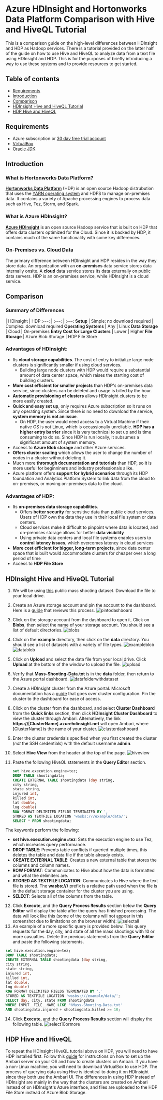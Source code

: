 # Azure HDInsight and Hortonworks Data Platform Comparison with Hive and HiveQL Tutorial

This is a comparison guide on the high-level differences between HDInsight and HDP as Hadoop services. There is a tutorial provided on the latter half of the guide on how to use Hive and HiveQL to analyze data from a text file using HDInsight and HDP. This is for the purposes of briefly introducing a way to use these systems and to provide resources to get started.

## Table of contents
* [Requirements](https://github.com/bkhong/HDInsight-vs-HDP#requirements)
* [Introduction](https://github.com/bkhong/HDInsight-vs-HDP#introduction)
* [Comparison](https://github.com/bkhong/HDInsight-vs-HDP#comparison)
* [HDInsight Hive and HiveQL Tutorial](https://github.com/bkhong/HDInsight-vs-HDP#hdinsight-hive-and-hiveql-tutorial)
* [HDP Hive and HiveQL](https://github.com/bkhong/HDInsight-vs-HDP#hdp-hive-and-hiveql)
   
## Requirements
  * Azure subscription or [30 day free trial account](https://azure.microsoft.com/en-us/free/)
  * [VirtualBox](https://www.virtualbox.org/wiki/Downloads)
  * [Oracle JDK](http://www.oracle.com/technetwork/java/javase/downloads/index-jsp-138363.html)

## Introduction
### What is Hortonworks Data Platform?
**[Hortonworks Data Platform](http://hortonworks.com/products/data-center/hdp/)** (HDP) is an open source Hadoop distrubution that uses the [YARN operating system](http://hortonworks.com/apache/yarn/) and HDFS to manage on-premises data. It contains a variety of Apache processing engines to process data such as Hive, Tez, Storm, and Spark. 


### What is Azure HDInsight?
**[Azure HDInsight](https://azure.microsoft.com/en-us/services/hdinsight/)** is an open source Hadoop service that is built on HDP that offers data clusters optimized for the Cloud. Since it is backed by HDP, it contains much of the same functionality with some key differences. 

### On-Premises vs. Cloud Data
The primary difference between HDInsight and HDP resides in the way they store data. An organization with an **on-premises** data service stores data internally onsite. A **cloud** data service stores its data externally on public data servers. HDP is an on-premises service, while HDInsight is a cloud service.

## Comparison
### Summary of Differences
 | HDInsight | HDP
:---: | :---: | :---:
**Setup** | Simple: no download required | Complex: download required
**Operating Systems** | Any | Linux
**Data Storage** | Cloud | On-premises
**Entry Cost for Large Clusters** | Lower | Higher
**File Storage** | Azure Blob Storage | HDP File Store

### Advantages of HDInsight:
* Its **cloud storage capabilities**. The cost of entry to initialize large node clusters is significantly smaller if using cloud services. 
  * Building large node clusters with HDP would require a substantial amount of data center space, which raises the starting cost of building clusters. 
* **More cost efficient for smaller projects** than HDP's on-premises data service, since clusters can be deleted and usage is billed by the hour.
* **Automatic provisioning of clusters** allows HDInsight clusters to be more easily created.
* **Quick and easy set up**, only requires Azure subscription so it runs on any operating system. Since there is no need to download the service, **system memory is not an issue**. 
  * On HDP, the user would need access to a Virtual Machine if their native OS is not Linux, which is occassionally unreliable. **HDP has a higher entry barrier** since it is very technical to set up and is time consuming to do so. Since HDP is run locally, it subsumes a significant amount of system memory. 
* Access to **Azure Blob storage** and other Azure services.
* **Offers cluster scaling** which allows the user to change the number of nodes in a cluster without deleting it.
* Much more **throrough documentation and tutorials** than HDP, so it is more useful for beginniners and industry professionals alike.
* Azure platform offers **support for hybrid scenarios** through its HDP foundation and Analytics Platform System to link data from the cloud to on-premises, or moving on-premises data to the cloud. 

### Advantages of HDP:
* Its **on-premises data storage capabilities**. 
  * Offers **better security** for sensitive data than public cloud services. Users of HDP own the data they use in their local file system or data centers.
  * Cloud services make it difficult to pinpoint where data is located, and on-premises storage allows for better **data visibility**
  * Using private data centers and local file systems enables users to **control latency issues**, which overcomes latency in cloud services
* **More cost efficient for bigger, long-term projects**, since data center space that is built would accommodate clusters for cheaper over a long period of time
* Access to **HDP File Store**

## HDInsight Hive and HiveQL Tutorial
1. We will be using [this](https://github.com/bkhong/HDInsight-vs-HDP/blob/master/data/Mass-Shooting-Data.txt) public mass shooting dataset. Download the file to your local drive.
2. Create an Azure storage account and pin the account to the dashboard. Here is a [guide](https://github.com/Microsoft/azure-docs/blob/master/articles/storage/storage-create-storage-account.md) that reviews this process.
![pintodashboard](https://github.com/bkhong/HDInsight-vs-HDP/blob/master/media/pin_to_dashboard.png)
3. Click on the storage account from the dashboard to open it. Click on **Blobs**, then select the name of your storage account. You should see a list of default directories.
![blobs](https://github.com/bkhong/HDInsight-vs-HDP/blob/master/media/blobs.png)
4. Click on the **example** directory, then click on the **data** directory. You should see a list of datasets with a variety of file types.
![exampleblob](https://github.com/bkhong/HDInsight-vs-HDP/blob/master/media/example_folder.png)
![datablob](https://github.com/bkhong/HDInsight-vs-HDP/blob/master/media/data_folder.png)
5. Click on **Upload** and select the data file from your local drive. Click **Upload** at the bottom of the window to upload the file. 
![upload](https://github.com/bkhong/HDInsight-vs-HDP/blob/master/media/upload.png)
6. Verify that **Mass-Shooting-Data.txt** is in the **data** folder, then return to the Azure portal dashboard.
![datafolderwithdataset](https://github.com/bkhong/HDInsight-vs-HDP/blob/master/media/data_folder_with_dataset.png)
7. Create a HDInsight cluster from the Azure portal. Microsoft documentation has a [guide](https://docs.microsoft.com/en-us/azure/hdinsight/hdinsight-hadoop-linux-tutorial-get-started) that goes over cluster configuration. Pin the cluster to the dashboard for ease of access.
8. Click on the cluster from the dashboard, and select **Cluster Dashboard** from the **Quick links** section, then click **HDInsight Cluster Dashboard** to view the cluster through Ambari. Alternatively, the link **https://[ClusterName].azurehdinsight.net** will open Ambari, where [ClusterName] is the name of your cluster.
![clusterdashboard](https://github.com/bkhong/HDInsight-vs-HDP/blob/master/media/cluster_dashboard.png)
9. Enter the cluster credentials specified when you first created the cluster (*not* the SSH credentials) with the default username **admin**.
10. Select **Hive View** from the header at the top of the page.
![hiveview](https://github.com/bkhong/HDInsight-vs-HDP/blob/master/media/hive_view.png)
11. Paste the following HiveQL statements in the **Query Editor** section.

    ```sql
    set hive.execution.engine=tez;
    DROP TABLE shootingdata;
    CREATE EXTERNAL TABLE shootingdata (day string,
    city string,
    state string,
    injured int,
    killed int,
    lat double,
    lng double)
    ROW FORMAT DELIMITED FIELDS TERMINATED BY ','
    STORED AS TEXTFILE LOCATION 'wasbs:///example/data/';
    SELECT * FROM shootingdata;
    ```

 The keywords perform the following:
  * **set hive.execution.engine=tez**: Sets the execution engine to use Tez, which increases query performance.
  * **DROP TABLE**: Prevents table conflicts if queried multiple times, this deletes the table and data file if the table already exists.
  * **CREATE EXTERNAL TABLE**: Creates a new external table that stores the columns and column names.
  * **ROW FORMAT**: Communicates to Hive about how the data is formatted and what the delimiters are.
  * **STORED AS TEXTFILE LOCATION**: Communicates to Hive where the text file is stored. The **wasbs:///** prefix is a relative path used when the file is in the default storage container for the cluster you are using.
  * **SELECT**: Selects all of the columns from the table.
12. Click **Execute**, and the **Query Process Results** section below the **Query Editor** will display the table after the query has finished processing. The data will look like this (some of the columns will not appear in this screenshot due to limitations on the browser width):
![selectall](https://github.com/bkhong/HDInsight-vs-HDP/blob/master/media/select_all.png)
13. An example of a more specific query is provided below. This query requests for the day, city, and state of all the mass shootings with 10 or more casualties. Delete the previous statements from the **Query Editor** and paste the following statements. 

```sql
set hive.execution.engine=tez;
DROP TABLE shootingdata;
CREATE EXTERNAL TABLE shootingdata (day string,
city string,
state string,
injured int,
killed int,
lat double,
lng double)
ROW FORMAT DELIMITED FIELDS TERMINATED BY ','
STORED AS TEXTFILE LOCATION 'wasbs:///example/data/';
SELECT day, city, state FROM shootingdata 
WHERE INPUT__FILE__NAME LIKE '%Mass-Shooting-Data.txt' 
AND shootingdata.injured + shootingdata.killed >= 10;
```

14. Click **Execute**, and the **Query Process Results** section will display the following table.
![select10ormore](https://github.com/bkhong/HDInsight-vs-HDP/blob/master/media/select_10_or_more.png)

## HDP Hive and HiveQL
To repeat the HDInsight HiveQL tutorial above on HDP, you will need to have HDP installed first. Follow this [guide](http://docs.hortonworks.com/HDPDocuments/Ambari-2.4.2.0/bk_ambari-installation/content/ch_Getting_Ready.html) for instructions on how to set up the Ambari server on your OS and how to create clusters on Ambari. If you have a non-Linux machine, you will need to download VirtualBox to use HDP. The process of querying data using Hive is identical to doing it on HDInsight since they both use the Ambari UI. The differences in using HDP instead of HDInsight are mainly in the way that the clusters are created on Ambari instead of on HDInsight's Azure interface, and files are uploaded to the HDP File Store instead of Azure Blob Storage.

